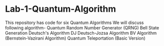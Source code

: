 # Lab-1-Quantum-Algorithm
This repository has code for six Quantum Algorithms
We will discuss following algorithm-
Quantum Random Number Generator (QRNG)
Bell State Generation
Deutsch's Algorithm 
DJ Deutsch-Jozsa Algorithm
BV Algorithm (Bernstein-Vazirani Algorithm)
Quantum Teleportation (Basic Version) 
